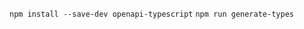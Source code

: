 `npm install --save-dev openapi-typescript`
`npm run generate-types`

<!-- 
    GET /users/findByName?firstName=value&lastName=value
    GET /users/findByRole?role=value 
-->